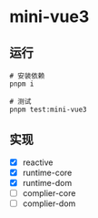 # mini-vue3

## 运行

```shell
# 安装依赖
pnpm i

# 测试
pnpm test:mini-vue3
```

## 实现

- [x] reactive
- [x] runtime-core
- [x] runtime-dom
- [ ] complier-core
- [ ] complier-dom
